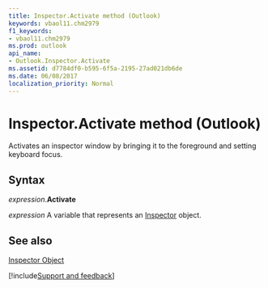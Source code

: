 ```yaml
---
title: Inspector.Activate method (Outlook)
keywords: vbaol11.chm2979
f1_keywords:
- vbaol11.chm2979
ms.prod: outlook
api_name:
- Outlook.Inspector.Activate
ms.assetid: d7784df0-b595-6f5a-2195-27ad021db6de
ms.date: 06/08/2017
localization_priority: Normal
---
```



# Inspector.Activate method (Outlook)

Activates an inspector window by bringing it to the foreground and setting keyboard focus.


## Syntax

_expression_.**Activate**

_expression_ A variable that represents an [Inspector](Outlook.Inspector.md) object.


## See also


[Inspector Object](Outlook.Inspector.md)

[!include[Support and feedback](~/includes/feedback-boilerplate.md)]